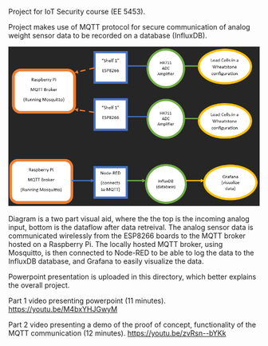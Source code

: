 Project for IoT Security course (EE 5453).

Project makes use of MQTT protocol for secure communication of analog weight sensor data to be recorded on a database (InfluxDB).

<img src="https://github.com/miguelleonel/Portfolio/blob/main/%5BC%20(Arduino)%5D%20MQTT%20Communication%20with%20Arduino/Figures/Diagram.png?raw=true" width="800">

Diagram is a two part visual aid, where the the top is the incoming analog input, bottom is the dataflow after data retreival.
The analog sensor data is communicated wirelessly from the ESP8266 boards to the MQTT broker hosted on a Raspberry Pi.
The locally hosted MQTT broker, using Mosquitto, is then connected to Node-RED to be able to log the data to the InfluxDB database, and Grafana to easily visualize the data. 

Powerpoint presentation is uploaded in this directory, which better explains the overall project. 


Part 1 video presenting powerpoint (11 minutes). 
https://youtu.be/M4bxYHJGwyM

Part 2 video presenting a demo of the proof of concept, functionality of the MQTT communication (12 minutes).
https://youtu.be/zvRsn--bYKk
